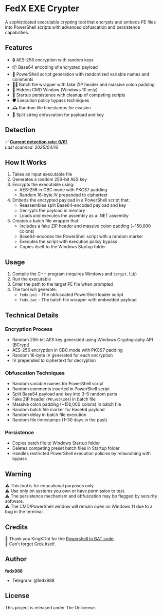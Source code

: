 # FedX EXE Crypter

A sophisticated executable crypting tool that encrypts and embeds PE files into PowerShell scripts with advanced obfuscation and persistence capabilities.

## Features

- 🔒 AES-256 encryption with random keys
- 📦 Base64 encoding of encrypted payload
- 🦠 PowerShell script generation with randomized variable names and comments
- 🏃‍♂️ Batch file wrapper with fake ZIP header and massive colon padding
- 🥷 Hidden CMD Window (Windows 10 only)
- 🔄 Startup persistence with cleanup of competing scripts
- 🛡️ Execution policy bypass techniques
- 🕰️ Random file timestamps for evasion
- 🔄 Split string obfuscation for payload and key

## Detection

✅ **[Current detection rate: 0/61](https://www.virustotal.com/gui/file/fdfad1719cfcb21b467ec9dacf36539f427386a734e34c155f914b594cf5db99)**  
*Last scanned: 2025/04/16*

## How It Works

1. Takes an input executable file
2. Generates a random 256-bit AES key
3. Encrypts the executable using:
   - AES-256 in CBC mode with PKCS7 padding
   - Random 16-byte IV prepended to ciphertext
4. Embeds the encrypted payload in a PowerShell script that:
   - Reassembles split Base64-encoded payload and key
   - Decrypts the payload in memory
   - Loads and executes the assembly as a .NET assembly
5. Creates a batch file wrapper that:
   - Includes a fake ZIP header and massive colon padding (~150,000 colons)
   - Base64-encodes the PowerShell script with a random marker
   - Executes the script with execution policy bypass
   - Copies itself to the Windows Startup folder

## Usage

1. Compile the C++ program (requires Windows and `bcrypt.lib`)
2. Run the executable
3. Enter the path to the target PE file when prompted
4. The tool will generate:
   - `fedx.ps1` - The obfuscated PowerShell loader script
   - `fedx.bat` - The batch file wrapper with embedded payload

## Technical Details

### Encryption Process
- Random 256-bit AES key generated using Windows Cryptography API (BCrypt)
- AES-256 encryption in CBC mode with PKCS7 padding
- Random 16-byte IV generated for each encryption
- IV prepended to ciphertext for decryption

### Obfuscation Techniques
- Random variable names for PowerShell script
- Random comments inserted in PowerShell script
- Split Base64 payload and key into 3–6 random parts
- Fake ZIP header (`PK\x03\x04`) in batch file
- Massive colon padding (~150,000 colons) in batch file
- Random batch file marker for Base64 payload
- Random delay in batch file execution
- Random file timestamps (1–30 days in the past)

### Persistence
- Copies batch file to Windows Startup folder
- Deletes competing preset batch files in Startup folder
- Handles restricted PowerShell execution policies by relaunching with bypass

## Warning

⚠️ This tool is for educational purposes only.  
⚠️ Use only on systems you own or have permission to test.  
⚠️ The persistence mechanism and obfuscation may be flagged by security software.  
⚠️ The CMD/PowerShell window will remain open on Windows 11 due to a bug in the terminal.

## Credits

💖 Thank you KingKDot for the [Powershell to BAT code](https://github.com/KingKDot/powershell2bat).  
💖 Can't forget [Grok](https://grok.com) itself.

## Author

**fedx988**  
- Telegram: @fedx988

## License

This project is released under The Unlicense.
